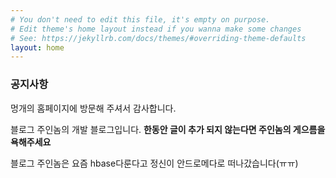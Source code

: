 ```yaml
---
# You don't need to edit this file, it's empty on purpose.
# Edit theme's home layout instead if you wanna make some changes
# See: https://jekyllrb.com/docs/themes/#overriding-theme-defaults
layout: home
---
```


### **공지사항**


멍개의 홈페이지에 방문해 주셔서 감사합니다.

블로그 주인놈의 개발 블로그입니다. **한동안 글이 추가 되지 않는다면 주인놈의 게으름을 욕해주세요**

블로그 주인놈은 요즘 hbase다룬다고 정신이 안드로메다로 떠나갔습니다(ㅠㅠ)
